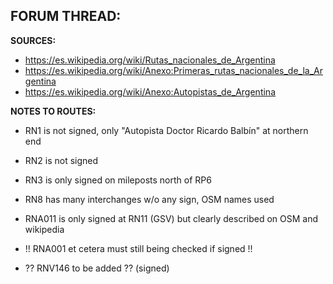 ﻿**FORUM THREAD:**
- 


**SOURCES:**
- https://es.wikipedia.org/wiki/Rutas_nacionales_de_Argentina
- https://es.wikipedia.org/wiki/Anexo:Primeras_rutas_nacionales_de_la_Argentina
- https://es.wikipedia.org/wiki/Anexo:Autopistas_de_Argentina


**NOTES TO ROUTES:**
- RN1 is not signed, only "Autopista Doctor Ricardo Balbín" at northern end
- RN2 is not signed
- RN3 is only signed on mileposts north of RP6
- RN8 has many interchanges w/o any sign, OSM names used
- RNA011 is only signed at RN11 (GSV) but clearly described on OSM and wikipedia

- !! RNA001 et cetera must still being checked if signed !!
- ?? RNV146 to be added ?? (signed)